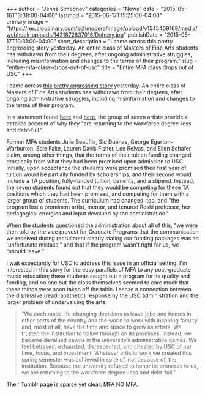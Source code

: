 +++
author = "Jenna Simeonov"
categories = "News"
date = "2015-05-16T13:38:00-04:00"
lastmod = "2015-06-17T15:25:00-04:00"
primary_image = "https://res.cloudinary.com/schmopera/image/upload/v1545409169/media/webhook-uploads/1431872837016/Doheny.jpg"
publishDate = "2015-05-17T10:31:00-04:00"
short_description = "I came across this pretty engrossing story yesterday. An entire class of Masters of Fine Arts students has withdrawn from their degrees, after ongoing administrative struggles, including misinformation and changes to the terms of their program."
slug = "entire-mfa-class-drops-out-of-usc"
title = "Entire MFA class drops out of USC"
+++

I came across [this pretty engrossing story](http://www.artandeducation.net/school_watch/entire-usc-mfa-1st-year-class-is-dropping-out/) yesterday. An entire class of Masters of Fine Arts students has withdrawn from their degrees, after ongoing administrative struggles, including misinformation and changes to the terms of their program.

In a statement found [here](http://www.artandeducation.net/school_watch/entire-usc-mfa-1st-year-class-is-dropping-out/) and [here](http://mfanomfa.tumblr.com/), the group of seven artists provide a detailed account of why they "are returning to the workforce degree-less and debt-full."

Former MFA students Julie Beaufils, Sid Duenas, George Egerton-Warburton, Edie Fake, Lauren Davis Fisher, Lee Relvas, and Ellen Schafer claim, among other things, that the terms of their tuition funding changed drastically from what they had been promised upon admission to USC. Initially, upon acceptance the students were promised their first year of tuition would be partially funded by scholarships, and their second would include a TA position, fully-funded tuition, benefits, and a stipend. Instead, the seven students found out that they would be competing for these TA positions which they had been promised, and competing for them with a larger group of students. The curriculum had changed, too, and "the program lost a prominent artist, mentor, and tenured Roski professor, her pedagogical energies and input devalued by the administration."

When the students questioned the administration about all of this, "we were then told by the vice provost for Graduate Programs that the communication we received during recruitment clearly stating our funding packages was an 'unfortunate mistake," and that if the program wasn’t right for us, we “should leave.”

I wait expectantly for USC to address this issue in an official setting. I'm interested in this story for the easy parallels of MFA to any post-graduate music education; these students sought out a program for its quality and funding, and no one but the class themselves seemed to care much that these things were soon taken off the table. I sense a connection between the dismissive (read: apathetic) response by the USC administration and the larger problem of undervaluing the arts.

>"We each made life-changing decisions to leave jobs and homes in other parts of the country and the world to work with inspiring faculty and, most of all, have the time and space to grow as artists. We trusted the institution to follow through on its promises. Instead, we became devalued pawns in the university’s administrative games. We feel betrayed, exhausted, disrespected, and cheated by USC of our time, focus, and investment. Whatever artistic work we created this spring semester was achieved in spite of, not because of, the institution. Because the university refused to honor its promises to us, we are returning to the workforce degree-less and debt-full."

Their Tumblr page is sparse yet clear: [MFA NO MFA](http://mfanomfa.tumblr.com/).
